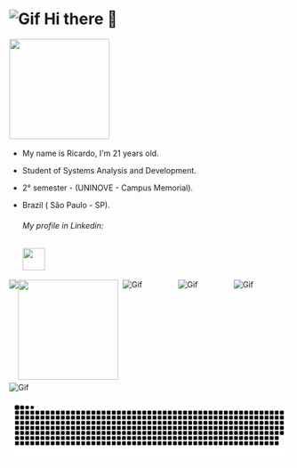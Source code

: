    <h1> <img alt="Gif" height="60" width="60" src="https://gangnft.com/wp-content/uploads/2021/09/378c0d547c12c3f2fc6d802e2ce76c66.gif">  Hi there 👋 </h1>
   <div align="center">
   </div>

   <a  href ="https://www.instagram.com/riic_bg07/"><img height="180" width="180" src="https://i.imgur.com/YcvXMPT.png"> 
   </a>
   
 - My name is Ricardo, I'm 21 years old. 
 - Student of Systems Analysis and Development. <br>
 - 2° semester - (UNINOVE - Campus Memorial).
 - Brazil ( São Paulo - SP).


  
     <h6> My profile in Linkedin: </h6> <a  href ="https://www.linkedin.com/in/ricardo-batista-guimar%C3%A3es-66659b230/"><img src="https://upload.wikimedia.org/wikipedia/commons/f/f8/LinkedIn_icon_circle.svg" target="blank" height="40px" width="40px"></a>
      
      
    
    
<div>
   <a href="https://github.com/RicardoBG2k">
   <img align="left" src="https://github-readme-stats.vercel.app/api/top-langs/?username=ricardobg2k&theme=clear">
   <a href ="h#"><img height="180" width="180" src="http://pa1.narvii.com/6826/93b00040cdf43d4259de7b1c44b7fb7226d2c570_00.gif">
 </a>
   <img align="right" alt="Gif" height="100" width="100" src="https://66.media.tumblr.com/tumblr_ma4fvrTeAk1rfjowdo1_500.gif">
   <img align="right" alt="Gif" height="100" width="100" src="https://66.media.tumblr.com/tumblr_ma4fsg8aDZ1rfjowdo1_500.gif">
   <img align="right" alt="Gif" height="100" width="100" src="http://mysteriousflower.weebly.com/uploads/4/1/6/4/41646797/_________5886641_orig.gif">
   <img align="center" alt="Gif" height="100" width="100" src="https://thumbs.gfycat.com/VagueTallHydra-max-1mb.gif">
   
      
      
</div>

   
   
  


 
![snake gif](https://github.com/RicardoBG2K/RicardoBG2K/blob/output/github-contribution-grid-snake.svg)

